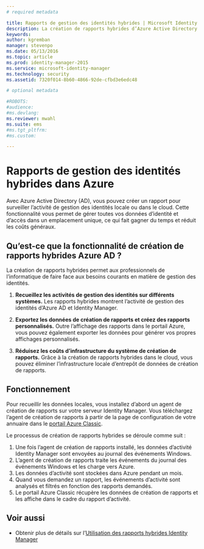 ```yaml
---
# required metadata

title: Rapports de gestion des identités hybrides | Microsoft Identity Manager
description: La création de rapports hybrides d’Azure Active Directory vous permet de créer des rapports personnalisés qui incluent les événements cloud et les événements sur site.
keywords:
author: kgremban
manager: stevenpo
ms.date: 05/13/2016
ms.topic: article
ms.prod: identity-manager-2015
ms.service: microsoft-identity-manager
ms.technology: security
ms.assetid: 7320f014-8b60-4866-92de-cfbd3e6edc48

# optional metadata

#ROBOTS:
#audience:
#ms.devlang:
ms.reviewer: mwahl
ms.suite: ems
#ms.tgt_pltfrm:
#ms.custom:

---
```


# Rapports de gestion des identités hybrides dans Azure
Avec Azure Active Directory (AD), vous pouvez créer un rapport pour surveiller l’activité de gestion des identités locale ou dans le cloud. Cette fonctionnalité vous permet de gérer toutes vos données d’identité et d’accès dans un emplacement unique, ce qui fait gagner du temps et réduit les coûts généraux.

## Qu’est-ce que la fonctionnalité de création de rapports hybrides Azure AD ?
La création de rapports hybrides permet aux professionnels de l’informatique de faire face aux besoins courants en matière de gestion des identités.

1. **Recueillez les activités de gestion des identités sur différents systèmes.** Les rapports hybrides montrent l’activité de gestion des identités d’Azure AD et Identity Manager.

2. **Exportez les données de création de rapports et créez des rapports personnalisés.** Outre l’affichage des rapports dans le portail Azure, vous pouvez également exporter les données pour générer vos propres affichages personnalisés.

3. **Réduisez les coûts d’infrastructure du système de création de rapports.** Grâce à la création de rapports hybrides dans le cloud, vous pouvez éliminer l’infrastructure locale d’entrepôt de données de création de rapports.

## Fonctionnement

Pour recueillir les données locales, vous installez d’abord un agent de création de rapports sur votre serveur Identity Manager. Vous téléchargez l’agent de création de rapports à partir de la page de configuration de votre annuaire dans le [portail Azure Classic](https://manage.windowsazure.com/).

Le processus de création de rapports hybrides se déroule comme suit :
1. Une fois l’agent de création de rapports installé, les données d’activité Identity Manager sont envoyées au journal des événements Windows.
2. L’agent de création de rapports traite les événements du journal des événements Windows et les charge vers Azure.
3. Les données d’activité sont stockées dans Azure pendant un mois.
4. Quand vous demandez un rapport, les événements d’activité sont analysés et filtrés en fonction des rapports demandés.
5. Le portail Azure Classic récupère les données de création de rapports et les affiche dans le cadre du rapport d’activité.

## Voir aussi
- Obtenir plus de détails sur l’[Utilisation des rapports hybrides Identity Manager](/microsoft-identity-manager/deploy-use/working-with-identity-manager-hybrid-reporting)


<!--HONumber=May16_HO3-->


